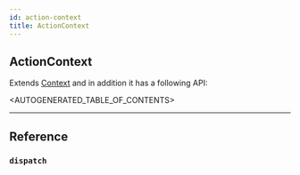 ```yaml
---
id: action-context
title: ActionContext
---
```


## ActionContext

Extends [Context](./context) and in addition it has a following API:

<AUTOGENERATED_TABLE_OF_CONTENTS>

---

## Reference

### `dispatch`
